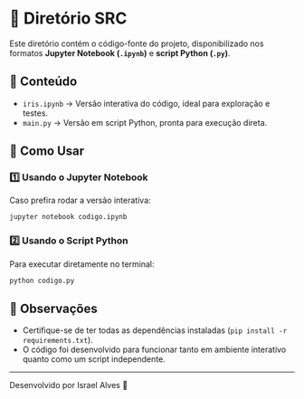 # 📂 Diretório SRC

Este diretório contém o código-fonte do projeto, disponibilizado nos formatos **Jupyter Notebook (`.ipynb`)** e **script Python (`.py`)**.

## 📌 Conteúdo
- `iris.ipynb` → Versão interativa do código, ideal para exploração e testes.
- `main.py` → Versão em script Python, pronta para execução direta.

## 🚀 Como Usar
### 1️⃣ Usando o Jupyter Notebook
Caso prefira rodar a versão interativa:
```bash
jupyter notebook codigo.ipynb
```

### 2️⃣ Usando o Script Python
Para executar diretamente no terminal:
```bash
python codigo.py
```

## 📝 Observações
- Certifique-se de ter todas as dependências instaladas (`pip install -r requirements.txt`).
- O código foi desenvolvido para funcionar tanto em ambiente interativo quanto como um script independente.

---
Desenvolvido por Israel Alves 🚀

